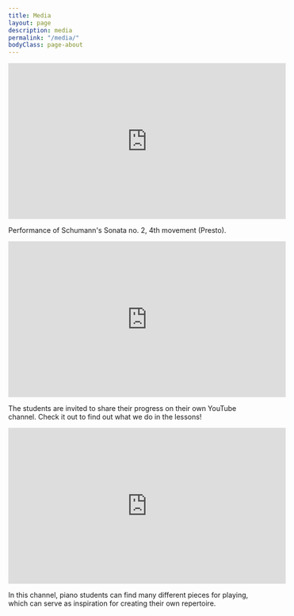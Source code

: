 ```yaml
---
title: Media
layout: page
description: media
permalink: "/media/"
bodyClass: page-about
---
```


<iframe width="560" height="315" src="https://www.youtube.com/embed/4VYXBaJ_6zw" title="YouTube video player" frameborder="0" allow="accelerometer; autoplay; clipboard-write; encrypted-media; gyroscope; picture-in-picture" allowfullscreen></iframe>

Performance of Schumann's Sonata no. 2, 4th movement (Presto).

<iframe width="560" height="315" src="https://www.youtube.com/embed/1xvI8Gmez5s" title="YouTube video player" frameborder="0" allow="accelerometer; autoplay; clipboard-write; encrypted-media; gyroscope; picture-in-picture" allowfullscreen></iframe>

The students are invited to share their progress on their own YouTube channel. Check it out to find out what we do in the lessons!

<iframe width="560" height="315" src="https://www.youtube.com/embed/K1IE7DMMXmA" title="YouTube video player" frameborder="0" allow="accelerometer; autoplay; clipboard-write; encrypted-media; gyroscope; picture-in-picture" allowfullscreen></iframe>

In this channel, piano students can find many different pieces for playing, which can serve as inspiration for creating their own repertoire.

